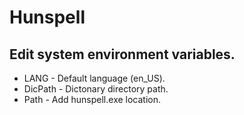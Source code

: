 # Hunspell

## Edit system environment variables.
- LANG - Default language (en_US). 
- DicPath - Dictonary directory path.
- Path - Add hunspell.exe location.
